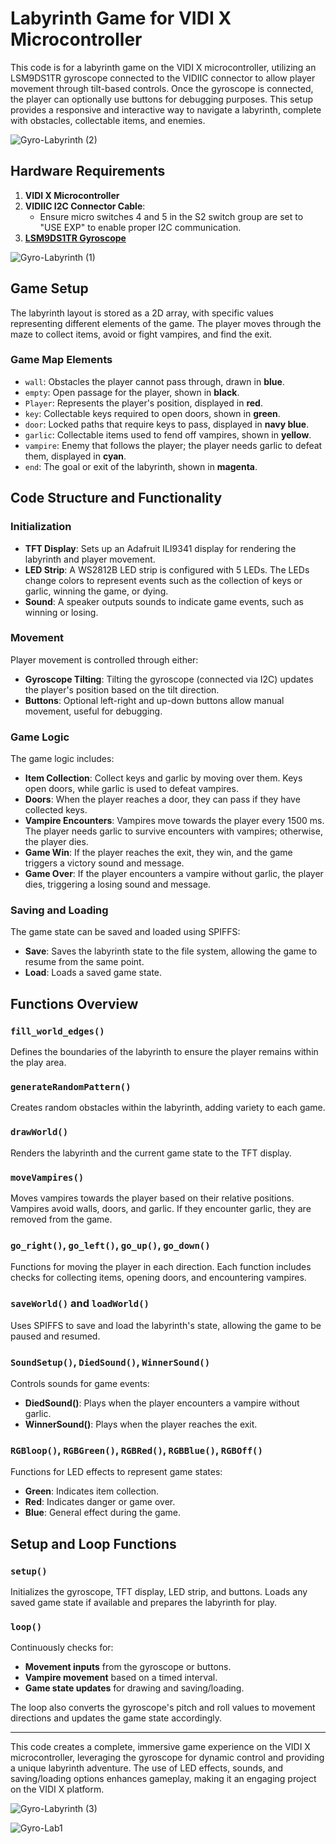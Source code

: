 # Labyrinth Game for VIDI X Microcontroller

This code is for a labyrinth game on the VIDI X microcontroller, utilizing an LSM9DS1TR gyroscope connected to the VIDIIC connector to allow player movement through tilt-based controls. Once the gyroscope is connected, the player can optionally use buttons for debugging purposes. This setup provides a responsive and interactive way to navigate a labyrinth, complete with obstacles, collectable items, and enemies.

![Gyro-Labyrinth (2)](https://github.com/user-attachments/assets/c3541adb-0711-4502-ad1b-55c46b1097a8)

## Hardware Requirements
1. **VIDI X Microcontroller**
2. **VIDIIC I2C Connector Cable**:
   - Ensure micro switches 4 and 5 in the S2 switch group are set to "USE EXP" to enable proper I2C communication.
3. [**LSM9DS1TR Gyroscope** ](https://soldered.com/product/accelerometer-gyroscope-magnetometer-lsm9ds1tr-9-dof-breakout/)

![Gyro-Labyrinth (1)](https://github.com/user-attachments/assets/e3380834-d7ed-4333-9502-5c0b9ea9cb3e)

## Game Setup
The labyrinth layout is stored as a 2D array, with specific values representing different elements of the game. The player moves through the maze to collect items, avoid or fight vampires, and find the exit.

### Game Map Elements
- `wall`: Obstacles the player cannot pass through, drawn in **blue**.
- `empty`: Open passage for the player, shown in **black**.
- `Player`: Represents the player's position, displayed in **red**.
- `key`: Collectable keys required to open doors, shown in **green**.
- `door`: Locked paths that require keys to pass, displayed in **navy blue**.
- `garlic`: Collectable items used to fend off vampires, shown in **yellow**.
- `vampire`: Enemy that follows the player; the player needs garlic to defeat them, displayed in **cyan**.
- `end`: The goal or exit of the labyrinth, shown in **magenta**.

## Code Structure and Functionality

### Initialization
- **TFT Display**: Sets up an Adafruit ILI9341 display for rendering the labyrinth and player movement.
- **LED Strip**: A WS2812B LED strip is configured with 5 LEDs. The LEDs change colors to represent events such as the collection of keys or garlic, winning the game, or dying.
- **Sound**: A speaker outputs sounds to indicate game events, such as winning or losing.

### Movement
Player movement is controlled through either:
- **Gyroscope Tilting**: Tilting the gyroscope (connected via I2C) updates the player's position based on the tilt direction.
- **Buttons**: Optional left-right and up-down buttons allow manual movement, useful for debugging.

### Game Logic
The game logic includes:
- **Item Collection**: Collect keys and garlic by moving over them. Keys open doors, while garlic is used to defeat vampires.
- **Doors**: When the player reaches a door, they can pass if they have collected keys.
- **Vampire Encounters**: Vampires move towards the player every 1500 ms. The player needs garlic to survive encounters with vampires; otherwise, the player dies.
- **Game Win**: If the player reaches the exit, they win, and the game triggers a victory sound and message.
- **Game Over**: If the player encounters a vampire without garlic, the player dies, triggering a losing sound and message.

### Saving and Loading
The game state can be saved and loaded using SPIFFS:
- **Save**: Saves the labyrinth state to the file system, allowing the game to resume from the same point.
- **Load**: Loads a saved game state.

## Functions Overview

### `fill_world_edges()`
Defines the boundaries of the labyrinth to ensure the player remains within the play area.

### `generateRandomPattern()`
Creates random obstacles within the labyrinth, adding variety to each game.

### `drawWorld()`
Renders the labyrinth and the current game state to the TFT display.

### `moveVampires()`
Moves vampires towards the player based on their relative positions. Vampires avoid walls, doors, and garlic. If they encounter garlic, they are removed from the game.

### `go_right()`, `go_left()`, `go_up()`, `go_down()`
Functions for moving the player in each direction. Each function includes checks for collecting items, opening doors, and encountering vampires.

### `saveWorld()` and `loadWorld()`
Uses SPIFFS to save and load the labyrinth's state, allowing the game to be paused and resumed.

### `SoundSetup()`, `DiedSound()`, `WinnerSound()`
Controls sounds for game events:
- **DiedSound()**: Plays when the player encounters a vampire without garlic.
- **WinnerSound()**: Plays when the player reaches the exit.

### `RGBloop()`, `RGBGreen()`, `RGBRed()`, `RGBBlue()`, `RGBOff()`
Functions for LED effects to represent game states:
- **Green**: Indicates item collection.
- **Red**: Indicates danger or game over.
- **Blue**: General effect during the game.

## Setup and Loop Functions

### `setup()`
Initializes the gyroscope, TFT display, LED strip, and buttons. Loads any saved game state if available and prepares the labyrinth for play.

### `loop()`
Continuously checks for:
- **Movement inputs** from the gyroscope or buttons.
- **Vampire movement** based on a timed interval.
- **Game state updates** for drawing and saving/loading.

The loop also converts the gyroscope's pitch and roll values to movement directions and updates the game state accordingly.

---

This code creates a complete, immersive game experience on the VIDI X microcontroller, leveraging the gyroscope for dynamic control and providing a unique labyrinth adventure. The use of LED effects, sounds, and saving/loading options enhances gameplay, making it an engaging project on the VIDI X platform.

![Gyro-Labyrinth (3)](https://github.com/user-attachments/assets/274bcd5c-167f-4095-901b-5465c6c7fd8f)

![Gyro-Lab1](https://github.com/user-attachments/assets/a87da7d4-b653-41a2-9838-51da2ae1b23e)
